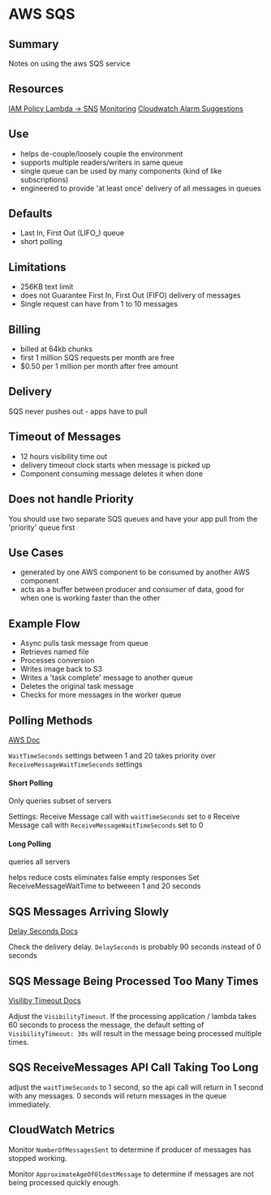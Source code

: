 # AWS SQS

## Summary

Notes on using the aws SQS service

## Resources

[IAM Policy Lambda -> SNS](https://stackoverflow.com/questions/32211246/aws-sqs-permissions-for-aws-lambda)
[Monitoring](https://docs.aws.amazon.com/AWSSimpleQueueService/latest/SQSDeveloperGuide/sqs-monitoring-using-cloudwatch.html)
[Cloudwatch Alarm Suggestions](https://www.bluematador.com/blog/how-to-monitor-amazon-sqs-with-cloudwatch)

## Use

- helps de-couple/loosely couple the environment
- supports multiple readers/writers in same queue
- single queue can be used by many components (kind of like subscriptions)
- engineered to provide 'at least once' delivery of all messages in queues

## Defaults

- Last In, First Out (LIFO\_) queue
- short polling

## Limitations

- 256KB text limit
- does not Guarantee First In, First Out (FIFO) delivery of messages
- Single request can have from 1 to 10 messages

## Billing

- billed at 64kb chunks
- first 1 million SQS requests per month are free
- \$0.50 per 1 million per month after free amount

## Delivery

SQS never pushes out - apps have to pull

## Timeout of Messages

- 12 hours visibility time out
- delivery timeout clock starts when message is picked up
- Component consuming message deletes it when done

## Does not handle Priority

You should use two separate SQS queues and have your app pull from the
'priority' queue first

## Use Cases

- generated by one AWS component to be consumed by another AWS component
- acts as a buffer between producer and consumer of data, good for when one is
  working faster than the other

## Example Flow

- Async pulls task message from queue
- Retrieves named file
- Processes conversion
- Writes image back to S3
- Writes a 'task complete' message to another queue
- Deletes the original task message
- Checks for more messages in the worker queue

## Polling Methods

[AWS Doc](https://docs.aws.amazon.com/AWSSimpleQueueService/latest/SQSDeveloperGuide/sqs-long-polling.html)

`WaitTimeSeconds` settings between 1 and 20 takes priority over
`ReceiveMessageWaitTimeSeconds` settings

#### Short Polling

Only queries subset of servers

Settings:
Receive Message call with `waitTimeSeconds` set to `0`
Receive Message call with `ReceiveMessageWaitTimeSeconds` set to 0

#### Long Polling

queries all servers

helps reduce costs
eliminates false empty responses
Set ReceiveMessageWaitTime to betweeen 1 and 20 seconds

## SQS Messages Arriving Slowly

[Delay Seconds Docs](https://docs.aws.amazon.com/AWSSimpleQueueService/latest/SQSDeveloperGuide/sqs-delay-queues.html)

Check the delivery delay. `DelaySeconds` is probably 90 seconds instead of 0 seconds

## SQS Message Being Processed Too Many Times

[Visiliby Timeout Docs](https://docs.aws.amazon.com/AWSSimpleQueueService/latest/SQSDeveloperGuide/sqs-visibility-timeout.html)

Adjust the `VisibilityTimeout`. If the processing application / lambda takes 60
seconds to process the message, the default setting of `VisibilityTimeout: 30s`
will result in the message being processed multiple times.

## SQS ReceiveMessages API Call Taking Too Long

adjust the `waitTimeSeconds` to 1 second, so the api call will return in 1
second with any messages. 0 seconds will return messages in the queue
immediately.

## CloudWatch Metrics

Monitor `NumberOfMessagesSent` to determine if producer of messages has stopped
working.

Monitor `ApproximateAgeOfOldestMessage` to determine if messages are not being
processed quickly enough.
